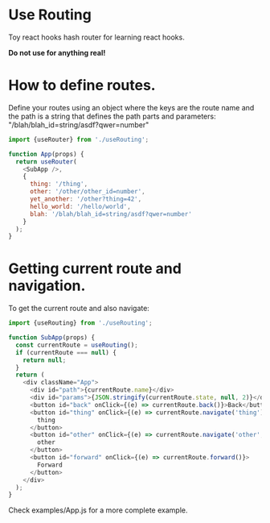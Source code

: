 # Use Routing

Toy react hooks hash router for learning react hooks.

**Do not use for anything real!**

# How to define routes.

Define your routes using an object where the keys are the route name and the 
path is a string that defines the path parts and parameters: 
"/blah/blah_id=string/asdf?qwer=number"

```javascript
import {useRouter} from './useRouting';

function App(props) {
  return useRouter(
    <SubApp />,
    {
      thing: '/thing',
      other: '/other/other_id=number',
      yet_another: '/other?thing=42',
      hello_world: '/hello/world',
      blah: '/blah/blah_id=string/asdf?qwer=number'
    }
  );
}
```

# Getting current route and navigation.

To get the current route and also navigate:

```javascript
import {useRouting} from './useRouting';

function SubApp(props) {
  const currentRoute = useRouting();
  if (currentRoute === null) {
    return null;
  }
  return (
    <div className="App">
      <div id="path">{currentRoute.name}</div>
      <div id="params">{JSON.stringify(currentRoute.state, null, 2)}</div>
      <button id="back" onClick={(e) => currentRoute.back()}>Back</button>
      <button id="thing" onClick={(e) => currentRoute.navigate('thing')}>
        thing
      </button>
      <button id="other" onClick={(e) => currentRoute.navigate('other', {'other_id': 123})}>
        other
      </button>
      <button id="forward" onClick={(e) => currentRoute.forward()}>
        Forward
      </button>
    </div>
  );
}
```

Check examples/App.js for a more complete example.
